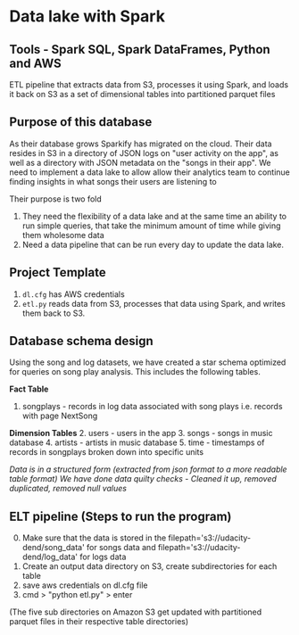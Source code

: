 # Data lake with Spark
## Tools - Spark SQL, Spark DataFrames, Python and AWS

ETL pipeline that extracts data from S3, processes it using Spark, and loads it back on S3 as a set of dimensional tables into partitioned parquet files

## Purpose of this database 
As their database grows Sparkify has migrated on the cloud. 
Their data resides in S3 in a directory of JSON logs on "user activity on the app", as well as a directory with JSON metadata on the "songs in their app".
We need to implement a data lake to allow allow their analytics team to continue finding insights in what songs their users are listening to

Their purpose is two fold 
1. They need the flexibility of a data lake and at the same time an ability to run simple queries, that take the minimum amount of time while giving them wholesome data
2. Need a data pipeline that can be run every day to update the data lake.

## Project Template

1. `dl.cfg` has AWS credentials
2. `etl.py` reads data from S3, processes that data using Spark, and writes them back to S3. 

## Database schema design

Using the song and log datasets, we have created a star schema optimized for queries on song play analysis. This includes the following tables.

**Fact Table**
1. songplays - records in log data associated with song plays i.e. records with page NextSong

**Dimension Tables**
2. users - users in the app
3. songs - songs in music database
4. artists - artists in music database
5. time - timestamps of records in songplays broken down into specific units

_Data is in a structured form (extracted from json format to a more readable table format)_
_We have done data quilty checks - Cleaned it up, removed duplicated, removed null values_

## ELT pipeline (Steps to run the program)

0. Make sure that the data is stored in the filepath='s3://udacity-dend/song_data' for songs data and filepath='s3://udacity-dend/log_data' for logs data
1. Create an output data directory on S3, create subdirectories for each table
2. save aws credentials on dl.cfg file  
2. cmd > "python etl.py" > enter

(The five sub directories on Amazon S3 get updated with partitioned parquet files in their respective table directories)
